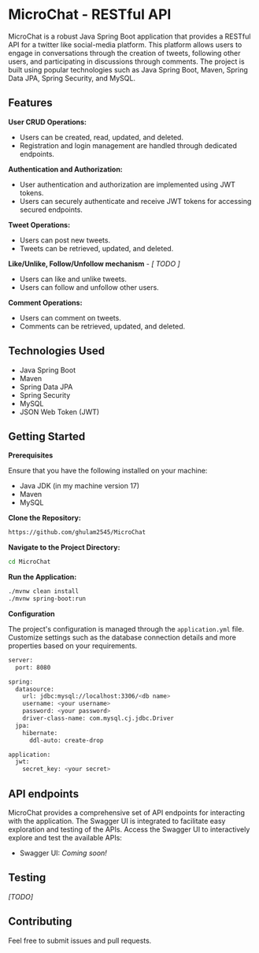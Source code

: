 # MicroChat - RESTful API

MicroChat is a robust Java Spring Boot application that provides a RESTful API for a twitter like social-media platform. This platform allows users to engage in conversations through the creation of tweets, following other users, and participating in discussions through comments. The project is built using popular technologies such as Java Spring Boot, Maven, Spring Data JPA, Spring Security, and MySQL.
<br>

## Features
**User CRUD Operations:**

- Users can be created, read, updated, and deleted.
- Registration and login management are handled through dedicated endpoints.

**Authentication and Authorization:**

- User authentication and authorization are implemented using JWT tokens.
- Users can securely authenticate and receive JWT tokens for accessing secured endpoints.

**Tweet Operations:**

- Users can post new tweets.
- Tweets can be retrieved, updated, and deleted.

**Like/Unlike, Follow/Unfollow mechanism** - *[ TODO ]*

- Users can like and unlike tweets.
- Users can follow and unfollow other users.

**Comment Operations:**

- Users can comment on tweets.
- Comments can be retrieved, updated, and deleted.

## Technologies Used
- Java Spring Boot
- Maven
- Spring Data JPA
- Spring Security
- MySQL
- JSON Web Token (JWT)

## Getting Started
**Prerequisites**

Ensure that you have the following installed on your machine:

- Java JDK (in my machine version 17)
- Maven
- MySQL

**Clone the Repository:**

```bash
https://github.com/ghulam2545/MicroChat
```

**Navigate to the Project Directory:**

```bash
cd MicroChat
```

**Run the Application:**

```bash
./mvnw clean install
./mvnw spring-boot:run
```

**Configuration**

The project's configuration is managed through the `application.yml` file. Customize settings such as the database connection details and more properties based on your requirements.
```bash
server:
  port: 8080

spring:
  datasource:
    url: jdbc:mysql://localhost:3306/<db name>
    username: <your username>
    password: <your password>
    driver-class-name: com.mysql.cj.jdbc.Driver
  jpa:
    hibernate:
      ddl-auto: create-drop

application:
  jwt:
    secret_key: <your secret>
```

## API endpoints

MicroChat provides a comprehensive set of API endpoints for interacting with the application. The Swagger UI is integrated to facilitate easy exploration and testing of the APIs.
Access the Swagger UI to interactively explore and test the available APIs:
- Swagger UI: *Coming soon!*

## Testing

*[TODO]*

## Contributing

Feel free to submit issues and pull requests.
